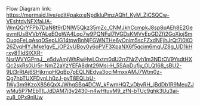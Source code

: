 Flow Diagram link: https://mermaid.live/edit#pako:eNpdkluPmzAQhf_KyM_ZiCSQCw-VEshtdyNFXfalJA-WmQQrYFPb7DaN8t9rDNlW5Qkz35mZc_CNMJkhCcmpkJ8sp8pAEh8E2GeevmtUsBVVbYALeEOqWA4Lqo7w9PQNFul7lVGDsKMVvEpGDZfi2GoXjojSmOuqoFeLqAsqDSepIJG14tpwBnNjFGWNTHe6yOnim5scFZxdNEjhJrQt7i0XO26ZvqHIYJMke1gvE_iOP2vUBoy0y6oPVF3XpaNX6f5qcim6mqUZ8g_UD1kHrxy8TldSlXXR-NsrWVYGPrnJ__e5dvAmjWhRwHwLOxtm0dU2rrZNrZyh1m3NDtOV9YsdtHXQc2skRs0Ur5r-NmZ2aYzYEFA8dnt29Msj-H_5SApDufjy_OLQ168_sBU2-9Lt3rRtAj6SHjkrnpHQqBp7pEQLNEdya3ociMmxxAMJ7Wtm0z-Qg7hbTUXFDynLh0zJ-pyT8EQLbU-1Wy3m9KzoX8S6QxXJWhgSBq4DCW_kFwmHQ7_vDbyRH_jBdDb1R9MeuZJwMu5P7MEbTILJdDAM7j3y2430-n4wHtuvM9_zfN-bTUc9ghk3Uu3ai-zu8_0Px9nlUw
